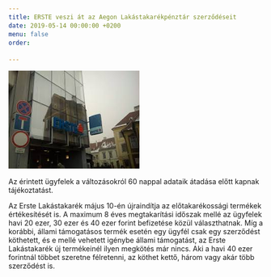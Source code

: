 ```yaml
---
title: ERSTE veszi át az Aegon Lakástakarékpénztár szerződéseit
date: 2019-05-14 00:00:00 +0200
menu: false
order: 

---
```

![](/uploads/61060116_689308028168705_7450800817176576000_n.jpg)

Az érintett ügyfelek a változásokról 60 nappal adataik átadása előtt kapnak tájékoztatást.

Az Erste Lakástakarék május 10-én újraindítja az előtakarékossági termékek értékesítését is. A maximum 8 éves megtakarítási időszak mellé az ügyfelek havi 20 ezer, 30 ezer és 40 ezer forint befizetése közül választhatnak. Míg a korábbi, állami támogatásos termék esetén egy ügyfél csak egy szerződést köthetett, és e mellé vehetett igénybe állami támogatást, az Erste Lakástakarék új termékeinél ilyen megkötés már nincs. Aki a havi 40 ezer forintnál többet szeretne félretenni, az köthet kettő, három vagy akár több szerződést is.
